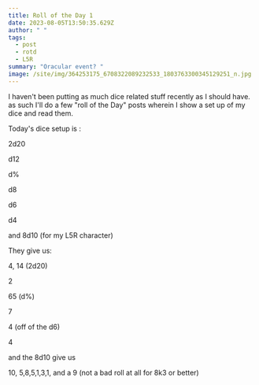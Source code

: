 ```yaml
---
title: Roll of the Day 1
date: 2023-08-05T13:50:35.629Z
author: " "
tags:
  - post
  - rotd
  - L5R
summary: "Oracular event? "
image: /site/img/364253175_6708322089232533_1803763300345129251_n.jpg
---
```

I﻿ haven't been putting as much dice related stuff recently as I should have. as such I'll do a few "roll of the Day" posts wherein I show a set up of my dice and read them. 

T﻿oday's dice setup is :

2﻿d20

d﻿12

d﻿%

d﻿8

d﻿6

d﻿4

a﻿nd 8d10 (for my L5R character)

They give us:

4﻿, 14 (2d20)

2﻿

6﻿5 (d%)

7﻿

4﻿ (off of the d6)

4﻿

a﻿nd the 8d10 give us

1﻿0, 5,8,5,1,3,1, and a 9 (not a bad roll at all for 8k3 or better)